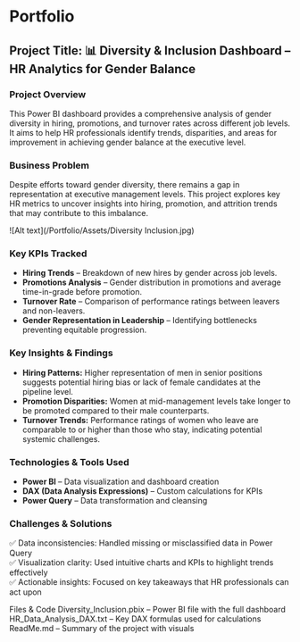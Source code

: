 # Portfolio

## Project Title: 📊 Diversity & Inclusion Dashboard – HR Analytics for Gender Balance

### Project Overview
This Power BI dashboard provides a comprehensive analysis of gender diversity in hiring, promotions, and turnover rates across different job levels. It aims to help HR professionals identify trends, disparities, and areas for improvement in achieving gender balance at the executive level.

### Business Problem
Despite efforts toward gender diversity, there remains a gap in representation at executive management levels. This project explores key HR metrics to uncover insights into hiring, promotion, and attrition trends that may contribute to this imbalance.

![Alt text](/Portfolio/Assets/Diversity Inclusion.jpg)

### Key KPIs Tracked
- **Hiring Trends** – Breakdown of new hires by gender across job levels.
- **Promotions Analysis** – Gender distribution in promotions and average time-in-grade before promotion.
- **Turnover Rate** – Comparison of performance ratings between leavers and non-leavers.
- **Gender Representation in Leadership** – Identifying bottlenecks preventing equitable progression.

### Key Insights & Findings
- **Hiring Patterns:** Higher representation of men in senior positions suggests potential hiring bias or lack of female candidates at the pipeline level.
- **Promotion Disparities:** Women at mid-management levels take longer to be promoted compared to their male counterparts.
- **Turnover Trends:** Performance ratings of women who leave are comparable to or higher than those who stay, indicating potential systemic challenges.

### Technologies & Tools Used
- **Power BI** – Data visualization and dashboard creation
- **DAX (Data Analysis Expressions)** – Custom calculations for KPIs
- **Power Query** – Data transformation and cleansing
  
### Challenges & Solutions
✅ Data inconsistencies: Handled missing or misclassified data in Power Query  
✅ Visualization clarity: Used intuitive charts and KPIs to highlight trends effectively  
✅ Actionable insights: Focused on key takeaways that HR professionals can act upon

Files & Code
Diversity_Inclusion.pbix – Power BI file with the full dashboard
HR_Data_Analysis_DAX.txt – Key DAX formulas used for calculations
ReadMe.md – Summary of the project with visuals
